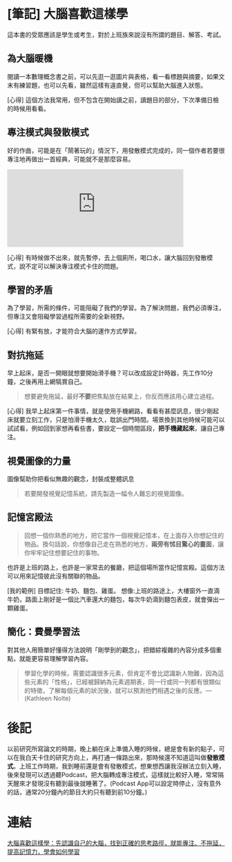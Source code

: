 # [筆記] 大腦喜歡這樣學



這本書的受眾應該是學生或考生，對於上班族來說沒有所謂的題目、解答、考試。

## 為大腦暖機
閱讀一本數理概念書之前，可以先逛一逛圖片與表格，看一看標題與摘要，如果文末有練習題，也可以先看，雖然這樣有違直覺，但可以幫助大腦進入狀態。
<!--more-->
[心得] 這個方法我常用，但不包含在開始讀之前，讀題目的部分，下次準備日檢的時候用看看。

## **專注模式**與**發散模式**
好的作曲，可能是在「鬧著玩的」情況下，用發散模式完成的，同一個作者若要很專注地再做出一首經典，可能就不是那麼容易。
<iframe src="https://open.firstory.me/embed/story/cl5zf4tyl03nv01ul7dre03mr" height="180" width="81%" frameborder="0" scrolling="no"></iframe>

[心得] 有時候做不出來，就先暫停，去上個廁所，喝口水，讓大腦回到發散模式，說不定可以解決專注模式卡住的問題。

## 學習的矛盾
為了學習，所需的條件，可能阻礙了我們的學習。為了解決問題，我們必須專注，但專注又會阻礙學習過程所需要的全新視野。

[心得]  有緊有放，才能符合大腦的運作方式學習。

## 對抗拖延
早上起床，是否一開眼就想要開始滑手機？可以改成設定計時器，先工作10分鐘，之後再用上網犒賞自己。
> 想要避免拖延，最好**不要**把焦點放在結果上，你反而應該用心建立過程。

[心得] 我早上起床第一件事情，就是使用手機網路，看看有甚麼訊息，很少剛起床就要立刻工作，只是怕滑手機太久，耽誤出門時間。場景換到其他時候可能可以試試看，例如回到家想再看些書，要設定一個時間區段，**把手機藏起來**，讓自己專注。

##  視覺圖像的力量
圖像幫助你把看似無趣的觀念，封裝成整體訊息
> 若要開發視覺記憶系統，請先製造一幅令人難忘的視覺圖像。

## 記憶宮殿法
> 回想一個你熟悉的地方，把它當作一個視覺記憶本，在上面存入你想記住的物品。換句話說，你想像自己走在熟悉的地方，**兩旁有怵目驚心的畫面**，讓你牢牢記住想要記住的事物。

也許是上班的路上，也許是一家常去的餐廳，把這個場所當作記憶宮殿。這個方法可以用來記憶彼此沒有關聯的物品。

[我的範例] 目標記住: 牛奶、麵包、雞蛋。 想像:上班的路途上，大樓窗外一直滴牛奶，路面上剛好是一個比汽車還大的麵包，每次牛奶滴到麵包表皮，就會彈出一顆雞蛋。

## 簡化：費曼學習法
對其他人用簡單好懂得方法說明「剛學到的觀念」，把錯綜複雜的內容分成多個重點，就能更容易理解學習內容。
> 學習化學的時候，需要認識很多元素，但肯定不會比認識新人物難，因為這些元素的「性格」，已經被歸納為元素週期表，同一行或同一列都有很類似的特徵，了解每個元素的狀況後，就可以預測他們相遇之後的反應。—(Kathleen Nolte)

# 後記
以前研究所寫論文的時期，晚上躺在床上準備入睡的時候，總是會有新的點子，可以在我白天卡住的研究方向上，再打通一條路出來，那時候還不知道這叫做**發散模式**。上班工作時期，我到睡前還是會有發散模式，想東想西讓我沒辦法立刻入睡，後來發現可以透過聽Podcast，把大腦轉成專注模式，這樣就比較好入睡，常常隔天醒來才發現沒有聽到最後就睡著了。(Podcast App可以設定時停止，沒有意外的話，通常20分鐘內的節目大約只有聽到前10分鐘。)


# 連結
[大腦喜歡這樣學：先認識自己的大腦，找到正確的思考路徑，就能專注、不拖延，提高記憶力，學會如何學習](https://www.books.com.tw/products/0010764994)
